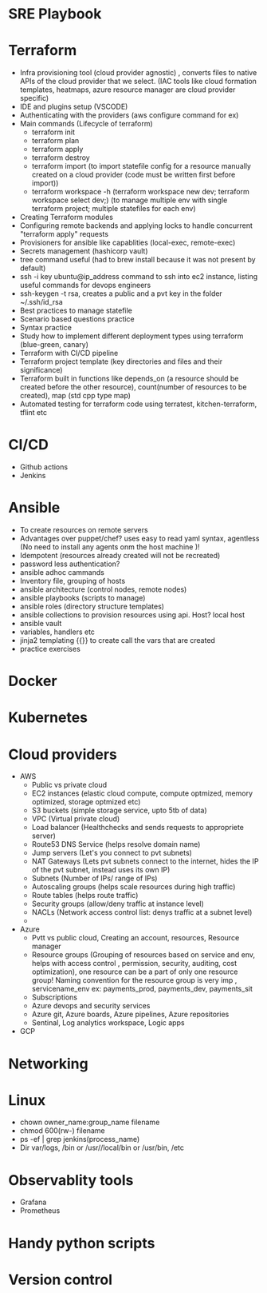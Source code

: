 # SRE Playbook

# Terraform
- Infra provisioning tool (cloud provider agnostic) , converts files to native APIs of the cloud provider that we select. (IAC tools like cloud formation templates, heatmaps, azure resource manager are cloud provider specific)
- IDE and plugins setup (VSCODE)
- Authenticating with the providers (aws configure command for ex)
- Main commands (Lifecycle of terraform)
  - terraform init
  - terraform plan
  - terraform apply
  - terraform destroy
  - terraform import (to import statefile config for a resource manually created on a cloud provider (code must be written first before import))
  - terraform workspace -h (terraform workspace new dev; terraform workspace select dev;) (to manage multiple env with single terraform project; multiple statefiles for each env)
- Creating Terraform modules
- Configuring remote backends and applying locks to handle concurrent "terraform apply" requests
- Provisioners for ansible like capablities (local-exec, remote-exec)
- Secrets management (hashicorp vault)
- tree command useful (had to brew install because it was not present by default)
- ssh -i key ubuntu@ip_address command to ssh into ec2 instance, listing useful commands for devops engineers
- ssh-keygen -t rsa, creates a public and a pvt key in the folder ~/.ssh/id_rsa
- Best practices to manage statefile
- Scenario based questions practice
- Syntax practice
- Study how to implement different deployment types using terraform (blue-green, canary)
- Terraform with CI/CD pipeline
- Terraform project template (key directories and files and their significance)
- Terraform built in functions like depends_on (a resource should be created before the other resource), count(number of resources to be created), map (std cpp type map)
- Automated testing for terraform code using terratest, kitchen-terraform, tflint etc

# CI/CD
- Github actions
- Jenkins

# Ansible
- To create resources on remote servers
- Advantages over puppet/chef? uses easy to read yaml syntax, agentless (No need to install any agents onm the host machine )!
- Idempotent (resources already created will not be recreated)
- password less authentication?
- ansible adhoc cammands
- Inventory file, grouping of hosts
- ansible architecture (control nodes, remote nodes)
- ansible playbooks (scripts to manage)
- ansible roles (directory structure templates)
- ansible collections to provision resources using api. Host? local host
- ansible vault
- variables, handlers etc
- jinja2 templating {{}} to create call the vars that are created
- practice exercises

# Docker

# Kubernetes

# Cloud providers
- AWS
    - Public vs private cloud
    - EC2 instances (elastic cloud compute, compute optmized, memory optimized, storage optmized etc)
    - S3 buckets (simple storage service, upto 5tb of data)
    - VPC (Virtual private cloud)
    - Load balancer (Healthchecks and sends requests to appropriete server)
    - Route53 DNS Service (helps resolve domain name)
    - Jump servers (Let's you connect to pvt subnets)
    - NAT Gateways (Lets pvt subnets connect to the internet, hides the IP of the pvt subnet, instead uses its own IP)
    - Subnets (Number of IPs/ range of IPs)
    - Autoscaling groups (helps scale resources during high traffic)
    - Route tables (helps route traffic)
    - Security groups (allow/deny traffic at instance level)
    - NACLs (Network access control list: denys traffic at a subnet level)
    - 
- Azure
    - Pvtt vs public cloud, Creating an account, resources, Resource manager
    - Resource groups (Grouping of resources based on service and env, helps with access control , permission, security, auditing, cost optimization), one resource can be a part of only one resource group! Naming convention for the resource group is very imp , servicename_env ex: payments_prod, payments_dev, payments_sit
    - Subscriptions
    - Azure devops and security services
    - Azure git, Azure boards, Azure pipelines, Azure repositories
    - Sentinal, Log analytics workspace, Logic apps  
- GCP

# Networking 

# Linux
- chown owner_name:group_name filename
- chmod 600(rw-) filename
- ps -ef | grep jenkins(process_name)
- Dir var/logs, /bin or /usr//local/bin or /usr/bin, /etc

# Observablity tools 
- Grafana
- Prometheus

# Handy python scripts
# Version control
